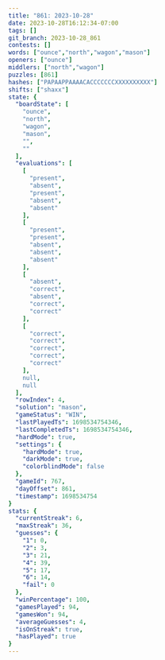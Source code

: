 ```yaml
---
title: "861: 2023-10-28"
date: 2023-10-28T16:12:34-07:00
tags: []
git_branch: 2023-10-28_861
contests: []
words: ["ounce","north","wagon","mason"]
openers: ["ounce"]
middlers: ["north","wagon"]
puzzles: [861]
hashes: ["PAPAAPPAAAACACCCCCCCXXXXXXXXXX"]
shifts: ["shaxx"]
state: {
  "boardState": [
    "ounce",
    "north",
    "wagon",
    "mason",
    "",
    ""
  ],
  "evaluations": [
    [
      "present",
      "absent",
      "present",
      "absent",
      "absent"
    ],
    [
      "present",
      "present",
      "absent",
      "absent",
      "absent"
    ],
    [
      "absent",
      "correct",
      "absent",
      "correct",
      "correct"
    ],
    [
      "correct",
      "correct",
      "correct",
      "correct",
      "correct"
    ],
    null,
    null
  ],
  "rowIndex": 4,
  "solution": "mason",
  "gameStatus": "WIN",
  "lastPlayedTs": 1698534754346,
  "lastCompletedTs": 1698534754346,
  "hardMode": true,
  "settings": {
    "hardMode": true,
    "darkMode": true,
    "colorblindMode": false
  },
  "gameId": 767,
  "dayOffset": 861,
  "timestamp": 1698534754
}
stats: {
  "currentStreak": 6,
  "maxStreak": 36,
  "guesses": {
    "1": 0,
    "2": 3,
    "3": 21,
    "4": 39,
    "5": 17,
    "6": 14,
    "fail": 0
  },
  "winPercentage": 100,
  "gamesPlayed": 94,
  "gamesWon": 94,
  "averageGuesses": 4,
  "isOnStreak": true,
  "hasPlayed": true
}
---
```

<!-- more -->
